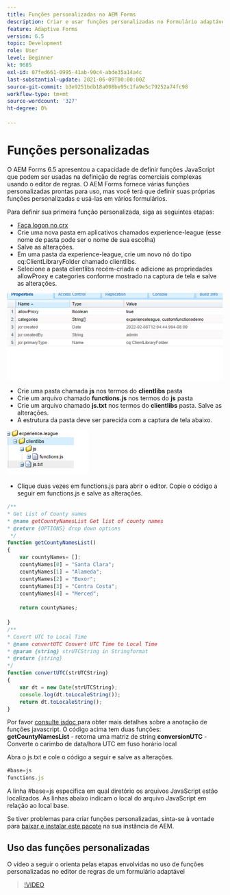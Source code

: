 ```yaml
---
title: Funções personalizadas no AEM Forms
description: Criar e usar funções personalizadas no Formulário adaptável
feature: Adaptive Forms
version: 6.5
topic: Development
role: User
level: Beginner
kt: 9685
exl-id: 07fed661-0995-41ab-90c4-abde35a14a4c
last-substantial-update: 2021-06-09T00:00:00Z
source-git-commit: b3e9251bdb18a008be95c1fa9e5c79252a74fc98
workflow-type: tm+mt
source-wordcount: '327'
ht-degree: 0%

---
```


# Funções personalizadas

O AEM Forms 6.5 apresentou a capacidade de definir funções JavaScript que podem ser usadas na definição de regras comerciais complexas usando o editor de regras.
O AEM Forms fornece várias funções personalizadas prontas para uso, mas você terá que definir suas próprias funções personalizadas e usá-las em vários formulários.

Para definir sua primeira função personalizada, siga as seguintes etapas:
* [Faça logon no crx](http://localhost:4502/crx/de/index.jsp#/apps/experience-league/clientlibs)
* Crie uma nova pasta em aplicativos chamados experience-league (esse nome de pasta pode ser o nome de sua escolha)
* Salve as alterações.
* Em uma pasta da experience-league, crie um novo nó do tipo cq:ClientLibraryFolder chamado clientlibs.
* Selecione a pasta clientlibs recém-criada e adicione as propriedades allowProxy e categories conforme mostrado na captura de tela e salve as alterações.

![client-lib](assets/custom-functions.png)
* Crie uma pasta chamada **js** nos termos do **clientlibs** pasta
* Crie um arquivo chamado **functions.js** nos termos do **js** pasta
* Crie um arquivo chamado **js.txt** nos termos do **clientlibs** pasta. Salve as alterações.
* A estrutura da pasta deve ser parecida com a captura de tela abaixo.

![Editor de regras](assets/folder-structure.png)

* Clique duas vezes em functions.js para abrir o editor.
Copie o código a seguir em functions.js e salve as alterações.

```javascript
/**
* Get List of County names
* @name getCountyNamesList Get list of county names
* @return {OPTIONS} drop down options 
 */
function getCountyNamesList()
{
    var countyNames= [];
    countyNames[0] = "Santa Clara";
    countyNames[1] = "Alameda";
    countyNames[2] = "Buxor";
    countyNames[3] = "Contra Costa";
    countyNames[4] = "Merced";

    return countyNames;

}
/**
* Covert UTC to Local Time
* @name convertUTC Convert UTC Time to Local Time
* @param {string} strUTCString in Stringformat
* @return {string}
*/
function convertUTC(strUTCString)
{
    var dt = new Date(strUTCString);
    console.log(dt.toLocaleString());
    return dt.toLocaleString();
}
```

Por favor [consulte jsdoc ](https://jsdoc.app/index.html)para obter mais detalhes sobre a anotação de funções javascript.
O código acima tem duas funções:
**getCountyNamesList** - retorna uma matriz de string
**conversionUTC** - Converte o carimbo de data/hora UTC em fuso horário local

Abra o js.txt e cole o código a seguir e salve as alterações.

```javascript
#base=js
functions.js
```

A linha #base=js especifica em qual diretório os arquivos JavaScript estão localizados.
As linhas abaixo indicam o local do arquivo JavaScript em relação ao local base.

Se tiver problemas para criar funções personalizadas, sinta-se à vontade para [baixar e instalar este pacote](assets/custom-functions.zip) na sua instância de AEM.

## Uso das funções personalizadas

O vídeo a seguir o orienta pelas etapas envolvidas no uso de funções personalizadas no editor de regras de um formulário adaptável
>[!VIDEO](https://video.tv.adobe.com/v/340305?quality=12&learn=on)
